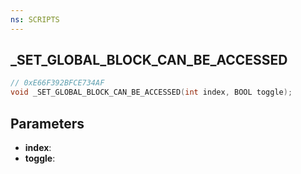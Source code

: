 ```yaml
---
ns: SCRIPTS
---
```

## _SET_GLOBAL_BLOCK_CAN_BE_ACCESSED

```c
// 0xE66F392BFCE734AF
void _SET_GLOBAL_BLOCK_CAN_BE_ACCESSED(int index, BOOL toggle);
```

## Parameters
* **index**:
* **toggle**:
